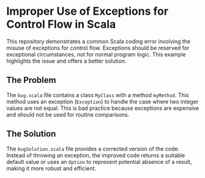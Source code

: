 # Improper Use of Exceptions for Control Flow in Scala

This repository demonstrates a common Scala coding error involving the misuse of exceptions for control flow.  Exceptions should be reserved for exceptional circumstances, not for normal program logic.  This example highlights the issue and offers a better solution.

## The Problem

The `bug.scala` file contains a class `MyClass` with a method `myMethod`.  This method uses an exception (`Exception`) to handle the case where two integer values are not equal.  This is bad practice because exceptions are expensive and should not be used for routine comparisons. 

## The Solution

The `bugSolution.scala` file provides a corrected version of the code.  Instead of throwing an exception, the improved code returns a suitable default value or uses an `Option` to represent potential absence of a result, making it more robust and efficient.